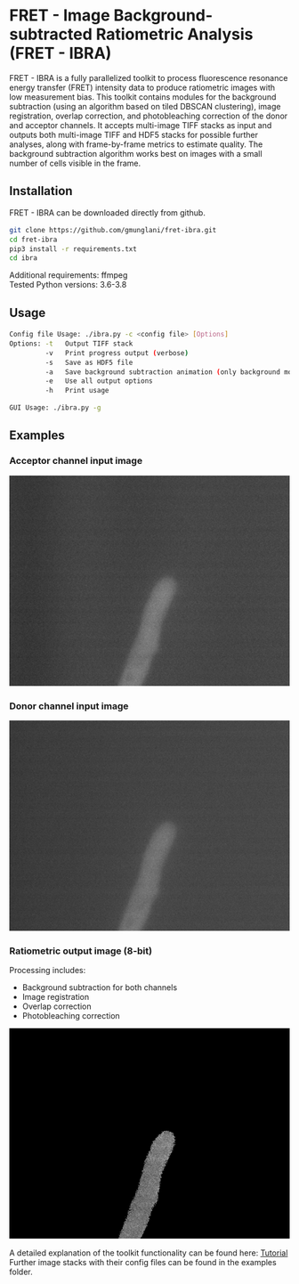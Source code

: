 # FRET - Image Background-subtracted Ratiometric Analysis (FRET - IBRA)

FRET - IBRA is a fully parallelized toolkit to process fluorescence resonance energy transfer (FRET) intensity data to produce ratiometric images with low measurement bias. This toolkit contains modules for the background subtraction (using an algorithm based on tiled DBSCAN clustering), image registration, overlap correction, and photobleaching correction of the donor and acceptor channels. It accepts multi-image TIFF stacks as input and outputs both multi-image TIFF and HDF5 stacks for possible further analyses, along with frame-by-frame metrics to estimate quality. The background subtraction algorithm works best on images with a small number of cells visible in the frame.


## Installation
FRET - IBRA can be downloaded directly from github.
```bash
git clone https://github.com/gmunglani/fret-ibra.git
cd fret-ibra
pip3 install -r requirements.txt
cd ibra
```
Additional requirements: ffmpeg \
Tested Python versions: 3.6-3.8

## Usage

```bash
Config file Usage: ./ibra.py -c <config file> [Options]
Options: -t   Output TIFF stack
         -v   Print progress output (verbose)
         -s   Save as HDF5 file
         -a   Save background subtraction animation (only background module)
         -e   Use all output options
         -h   Print usage
```

```bash
GUI Usage: ./ibra.py -g
```

## Examples

### Acceptor channel input image
![YFP](/examples/images/YFP_input.png)

### Donor channel input image
![CFP](/examples/images/CFP_input.png)

### Ratiometric output image (8-bit)
Processing includes:
* Background subtraction for both channels
* Image registration
* Overlap correction
* Photobleaching correction

![Ratio](/examples/images/Ratio_output.png)

A detailed explanation of the toolkit functionality can be found here: [Tutorial](/examples/Tutorial.md)
Further image stacks with their config files can be found in the examples folder.
